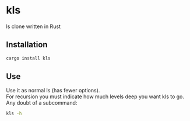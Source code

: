 # kls
ls clone written in Rust
## Installation
```bash
cargo install kls
```
## Use
Use it as normal ls (has fewer options).  
For recursion you must indicate how much levels deep you want kls to go.
Any doubt of a subcommand:
```bash
kls -h
```